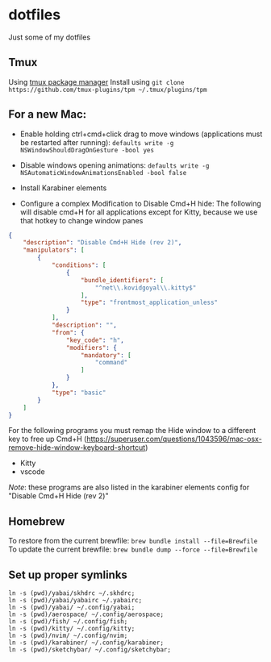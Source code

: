 dotfiles
========

Just some of my dotfiles

## Tmux
Using [tmux package manager](https://github.com/tmux-plugins/tpm)
Install using `git clone https://github.com/tmux-plugins/tpm ~/.tmux/plugins/tpm`


## For a new Mac:

- Enable holding ctrl+cmd+click drag to move windows (applications must be restarted after running): `defaults write -g NSWindowShouldDragOnGesture -bool yes`
- Disable windows opening animations: `defaults write -g NSAutomaticWindowAnimationsEnabled -bool false`


- Install Karabiner elements
- Configure a complex Modification to Disable Cmd+H hide:
The following will disable cmd+H for all applications except for Kitty, because we use that hotkey to change window panes

```json
{
    "description": "Disable Cmd+H Hide (rev 2)",
    "manipulators": [
        {
            "conditions": [
                {
                    "bundle_identifiers": [
                        "^net\\.kovidgoyal\\.kitty$"
                    ],
                    "type": "frontmost_application_unless"
                }
            ],
            "description": "",
            "from": {
                "key_code": "h",
                "modifiers": {
                    "mandatory": [
                        "command"
                    ]
                }
            },
            "type": "basic"
        }
    ]
}
```

For the following programs you must remap the Hide window to a different key to free up Cmd+H (https://superuser.com/questions/1043596/mac-osx-remove-hide-window-keyboard-shortcut)
- Kitty
- vscode

*Note*: these programs are also listed in the karabiner elements config for "Disable Cmd+H Hide (rev 2)"

## Homebrew

To restore from the current brewfile: `brew bundle install --file=Brewfile`
To update the current brewfile: `brew bundle dump --force --file=Brewfile`



## Set up proper symlinks
```
ln -s (pwd)/yabai/skhdrc ~/.skhdrc;
ln -s (pwd)/yabai/yabairc ~/.yabairc;
ln -s (pwd)/yabai/ ~/.config/yabai;
ln -s (pwd)/aerospace/ ~/.config/aerospace;
ln -s (pwd)/fish/ ~/.config/fish;
ln -s (pwd)/kitty/ ~/.config/kitty;
ln -s (pwd)/nvim/ ~/.config/nvim;
ln -s (pwd)/karabiner/ ~/.config/karabiner;
ln -s (pwd)/sketchybar/ ~/.config/sketchybar;
```
